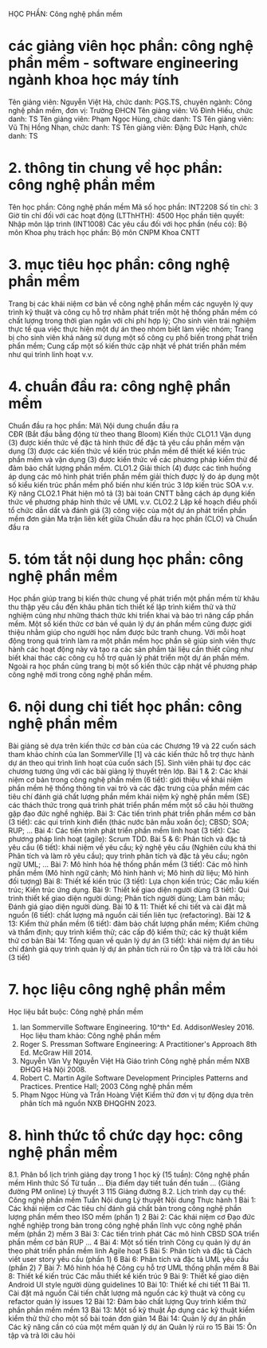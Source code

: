 HỌC PHẦN: Công nghệ phần mềm
# các giảng viên học phần: công nghệ phần mềm - software engineering ngành khoa học máy tính
Tên giảng viên: Nguyễn Việt Hà, chức danh: PGS.TS, chuyên ngành: Công nghệ phần mềm, đơn vị: Trường ĐHCN
Tên giảng viên: Võ Đình Hiếu, chức danh: TS
Tên giảng viên: Phạm Ngọc Hùng, chức danh: TS
Tên giảng viên: Vũ Thị Hồng Nhạn, chức danh: TS
Tên giảng viên: Đặng Đức Hạnh, chức danh: TS
# 2. thông tin chung về học phần: công nghệ phần mềm 
Tên học phần: Công nghệ phần mềm Mã số học phần: INT2208 Số tín chỉ: 3 Giờ tín chỉ đối với các hoạt động (LTThHTH): 4500 Học phần tiên quyết: Nhập môn lập trình (INT1008) Các yêu cầu đối với học phần (nếu có): Bộ môn Khoa phụ trách học phần: Bộ môn CNPM Khoa CNTT
# 3. mục tiêu học phần: công nghệ phần mềm
Trang bị các khái niệm cơ bản về công nghệ phần mềm các nguyên lý quy trình kỹ thuật và công cụ hỗ trợ nhằm phát triển một hệ thống phần mềm có chất lượng trong thời gian ngắn với chi phí hợp lý; Cho sinh viên trải nghiệm thực tế qua việc thực hiện một dự án theo nhóm biết làm việc nhóm; Trang bị cho sinh viên khả năng sử dụng một số công cụ phổ biến trong phát triển phẩn mềm; Cung cấp một số kiến thức cập nhật về phát triển phần mềm như qui trình linh hoạt v.v.
# 4. chuẩn đầu ra: công nghệ phần mềm
Chuẩn đầu ra học phần: Mã\ Nội dung chuẩn đầu ra\
CĐR (Bắt đầu bằng động từ theo thang Bloom) Kiến thức
CLO1.1 Vận dụng (3) được kiến thức về đặc tả hình thức để đặc tả yêu cầu phần mềm vận dụng (3) được các kiến thức về kiến trúc phần mềm để thiết kế kiến trúc phần mềm và vận dụng (3) được kiến thức về các phương pháp kiểm thử để đảm bảo chất lượng phần mềm.
CLO1.2 Giải thích (4) được các tình huống áp dụng các mô hình phát triển phần mềm giải thích được lý do áp dụng một số kiểu kiến trúc phần mềm phổ biến như kiến trúc 3 lớp kiến trúc SOA v.v.
Kỹ năng
CLO2.1 Phát hiện mô tả (3) bài toán CNTT bằng cách áp dụng kiến thức về phương pháp hình thức về UML v.v.
CLO2.2 Lập kế hoạch điều phối tổ chức dẫn dắt và đánh giá (3) công việc của một dự án phát triển phần mềm đơn giản Ma trận liên kết giữa Chuẩn đầu ra học phần (CLO) và Chuẩn đầu ra
# 5. tóm tắt nội dung học phần: công nghệ phần mềm
Học phần giúp trang bị kiến thức chung về phát triển một phần mềm từ khâu thu thập yêu cầu đến khâu phân tích thiết kế lập trình kiểm thử và thử nghiệm cũng như những thách thức khi triển khai và bảo trì nâng cấp phần mềm. Một số kiến thức cơ bản về quản lý dự án phần mềm cũng được giới thiệu nhằm giúp cho người học nắm được bức tranh chung. Với mỗi hoạt động trong quá trình làm ra một phần mềm học phần sẽ giúp sinh viên thực hành các hoạt động này và tạo ra các sản phẩm tài liệu cần thiết cũng như biết khai thác các công cụ hỗ trợ quản lý phát triển một dự án phần mềm. Ngoài ra học phần cũng trang bị một số kiến thức cập nhật về phương pháp công nghệ mới trong công nghệ phần mềm.
# 6. nội dung chi tiết học phần: công nghệ phần mềm
Bài giảng sẽ dựa trên kiến thức cơ bản của các Chương 19 và 22 cuốn sách tham khảo chính của Ian SommerVille \[1\] và các kiến thức hỗ trợ thực hành dự án theo qui trình linh hoạt của cuốn sách \[5\]. Sinh viên phải tự đọc các chương tương ứng với các bài giảng lý thuyết trên lớp. 
Bài 1 & 2: Các khái niệm cơ bản trong công nghệ phần mềm (6 tiết): giới thiệu về khái niệm phần mềm hệ thống thông tin vai trò và các đặc trưng của phần mềm các tiêu chí đánh giá chất lượng phần mềm khái niệm kỹ nghệ phần mềm (SE) các thách thức trong quá trình phát triển phần mềm một số câu hỏi thường gặp đạo đức nghề nghiệp. 
Bài 3: Các tiến trình phát triển phần mềm cơ bản (3 tiết): các qui trình kinh điển (thác nước bản mẫu xoắn ốc); CBSD; SOA; RUP; ... 
Bài 4: Các tiến trình phát triển phần mềm linh hoạt (3 tiết): Các phương pháp linh hoạt (agile): Scrum TDD. 
Bài 5 & 6: Phân tích và đặc tả yêu cầu (6 tiết): khái niệm về yêu cầu; kỹ nghệ yêu cầu (Nghiên cứu khả thi Phân tích và làm rõ yêu cầu); quy trình phân tích và đặc tả yêu cầu; ngôn ngữ UML; ... 
Bài 7: Mô hình hóa hệ thống phần mềm (3 tiết): Các mô hình phần mềm (Mô hình ngữ cảnh; Mô hình hành vi; Mô hình dữ liệu; Mô hình đối tượng) 
Bài 8: Thiết kế kiến trúc (3 tiết): Lựa chọn kiến trúc; Các mẫu kiến trúc; Kiến trúc ứng dụng. 
Bài 9: Thiết kế giao diện người dùng (3 tiết): Qui trình thiết kế giao diện người dùng; Phân tích người dùng; Làm bản mẫu; Đánh giá giao diện người dùng. 
Bài 10 & 11: Thiết kế chi tiết và cài đặt mã nguồn (6 tiết): chất lượng mã nguồn cải tiến liên tục (refactoring). 
Bài 12 & 13: Kiểm thử phần mềm (6 tiết): đảm bảo chất lượng phần mềm; Kiểm chứng và thẩm định; quy trình kiểm thử; các cấp độ kiểm thử; các kỹ thuật kiểm thử cơ bản 
Bài 14: Tổng quan về quản lý dự án (3 tiết): khái niệm dự án tiêu chí đánh giá quy trình quản lý dự án phân tích rủi ro Ôn tập và trả lời câu hỏi (3 tiết)
# 7. học liệu công nghệ phần mềm
Học liệu bắt buộc: Công nghệ phần mềm 
1. Ian Sommerville Software Engineering. 10^th^ Ed. AddisonWesley 2016.
Học liệu tham khảo: Công nghệ phần mềm 
2. Roger S. Pressman Software Engineering: A Practitioner\'s Approach 8th Ed. McGraw Hill 2014. 
3. Nguyễn Văn Vỵ Nguyễn Việt Hà Giáo trình Công nghệ phần mềm NXB ĐHQG Hà Nội 2008.
4. Robert C. Martin Agile Software Development Principles Patterns and Practices. Prentice Hall; 2003 Công nghệ phần mềm 
5. Phạm Ngọc Hùng và Trần Hoàng Việt Kiểm thử đơn vị tự động dựa trên phân tích mã nguồn NXB ĐHQGHN 2023.
# 8. hình thức tổ chức dạy học: công nghệ phần mềm
8.1. Phân bổ lịch trình giảng dạy trong 1 học kỳ (15 tuần): Công nghệ phần mềm Hình thức Số Từ tuần ... Địa điểm dạy tiết tuần đến tuần ... (Giảng đường PM online) Lý thuyết 3 115 Giảng đường 
8.2. Lịch trình dạy cụ thể: Công nghệ phần mềm Tuần Nội dung Lý thuyết Nội dung Thực hành 1 
Bài 1: Các khái niệm cơ Các tiêu chí đánh giá chất bản trong công nghệ phần lượng phần mềm theo ISO mềm (phần 1) 2 
Bài 2: Các khái niệm cơ Đạo đức nghề nghiệp trong bản trong công nghệ phần lĩnh vực công nghệ phần mềm (phần 2) mềm 3 
Bài 3: Các tiến trình phát Các mô hình CBSD SOA triển phần mềm cơ bản RUP ... 4 
Bài 4: Một số tiến trình Công cụ quản lý dự án theo phát triển phần mềm linh Agile hoạt 5 
Bài 5: Phân tích và đặc tả Cách viết user story yêu cầu (phần 1) 6 
Bài 6: Phân tích và đặc tả UML yêu cầu (phần 2) 7 
Bài 7: Mô hình hóa hệ Công cụ hỗ trợ UML thống phần mềm 8 
Bài 8: Thiết kế kiến trúc Các mẫu thiết kế kiến trúc 9 
Bài 9: Thiết kế giao diện Android UI style người dùng guidelines 10 
Bài 10: Thiết kế chi tiết 11 
Bài 11. Cài đặt mã nguồn Cải tiến chất lượng mã nguồn các kỹ thuật và công cụ refactor quản lý issues 12 
Bài 12: Đảm bảo chất lượng Quy trình kiểm thử phần phần mềm mềm 13 
Bài 13: Một số kỹ thuật Áp dụng các kỹ thuật kiểm kiểm thử thử cho một số  bài toán đơn giản 14 
Bài 14: Quản lý dự án phần Các kỹ năng cần có của một mềm quản lý dự án Quản lý rủi ro 15 Bài 15: Ôn tập và trả lời câu hỏi 
